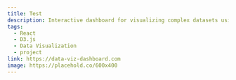 ```yaml
---
title: Test
description: Interactive dashboard for visualizing complex datasets using D3.js and React.
tags:
  - React
  - D3.js
  - Data Visualization
  - project
link: https://data-viz-dashboard.com
image: https://placehold.co/600x400
---
```

